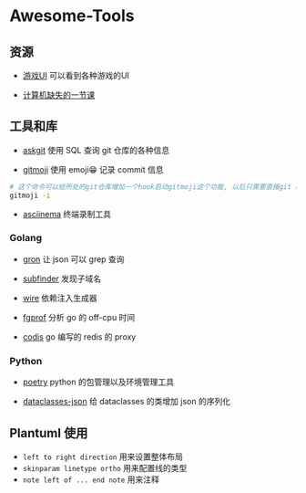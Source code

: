 # Awesome-Tools

## 资源

- [游戏UI](https://www.gameuidatabase.com/index.php) 可以看到各种游戏的UI

- [计算机缺失的一节课](https://missing-semester-cn.github.io/) 

## 工具和库

- [askgit](https://github.com/augmentable-dev/askgit) 使用 SQL 查询 git 仓库的各种信息

- [gitmoji](https://github.com/carloscuesta/gitmoji) 使用 emoji😁 记录 commit 信息

```sh
# 这个命令可以给所处的git仓库增加一个hook启动gitmoji这个功能, 以后只需要直接git commit就可以
gitmoji -i
```

- [asciinema](https://asciinema.org/) 终端录制工具

### Golang

- [gron](https://github.com/tomnomnom/gron) 让 json 可以 grep 查询

- [subfinder](https://github.com/projectdiscovery/subfinder) 发现子域名

- [wire](https://github.com/google/wire) 依赖注入生成器

- [fgprof](https://github.com/felixge/fgprof) 分析 go 的 off-cpu 时间

- [codis](https://github.com/CodisLabs/codis) go 编写的 redis 的 proxy

### Python

- [poetry](https://github.com/python-poetry/poetry) python 的包管理以及环境管理工具

- [dataclasses-json](https://github.com/lidatong/dataclasses-json) 给 dataclasses 的类增加 json 的序列化

## Plantuml 使用

- `left to right direction` 用来设置整体布局
- `skinparam linetype ortho` 用来配置线的类型
- `note left of ... end note` 用来注释
